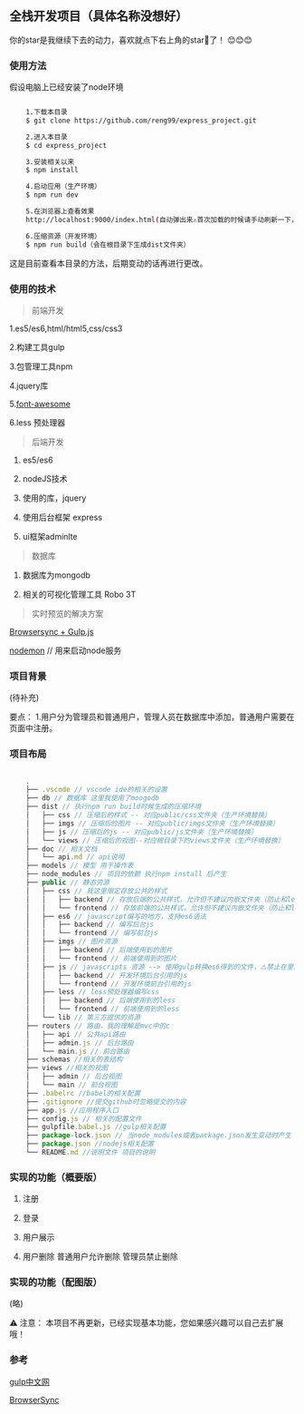 ## 全栈开发项目（具体名称没想好）

你的star是我继续下去的动力，喜欢就点下右上角的star🌟了！ :blush::blush::blush:

### 使用方法

假设电脑上已经安装了node环境

```bash

    1.下载本目录
    $ git clone https://github.com/reng99/express_project.git

    2.进入本目录
    $ cd express_project

    3.安装相关以来
    $ npm install

    4.启动应用（生产环境）
    $ npm run dev

    5.在浏览器上查看效果
    http://localhost:9000/index.html(自动弹出来⚠️首次加载的时候请手动刷新一下，因为加载慢)

    6.压缩资源（开发环境）
    $ npm run build（会在根目录下生成dist文件夹）


```

这是目前查看本目录的方法，后期变动的话再进行更改。

### 使用的技术

> 前端开发

1.es5/es6,html/html5,css/css3

2.构建工具gulp

3.包管理工具npm

4.jquery库

5.[font-awesome](http://fontawesome.dashgame.com/)

6.less 预处理器

> 后端开发

1. es5/es6

2. nodeJS技术

3. 使用的库，jquery

4. 使用后台框架 express

5. ui框架adminlte


> 数据库

1. 数据库为mongodb

2. 相关的可视化管理工具 Robo 3T


> 实时预览的解决方案

[Browsersync + Gulp.js](https://browsersync.io/docs/gulp)

[nodemon](https://nodemon.io/) // 用来启动node服务



### 项目背景

(待补充)

要点：
1.用户分为管理员和普通用户，管理人员在数据库中添加，普通用户需要在页面中注册。

### 项目布局

```javascript

    .
    ├── .vscode // vscode ide的相关的设置
    ├── db // 数据库 这里我使用了moogodb
    ├── dist // 执行npm run build时候生成的压缩环境   
    │   ├── css // 压缩后的样式 -- 对应public/css文件夹（生产环境替换）
    │   ├── imgs // 压缩后的图片 -- 对应public/imgs文件夹（生产环境替换） 
    │   ├── js // 压缩后的js -- 对应public/js文件夹（生产环境替换）
    │   └── views // 压缩后的视图--对应根目录下的views文件夹（生产环境替换）
    ├── doc // 相关文档
    │   └── api.md // api说明
    ├── models // 模型 用于操作表
    ├── node_modules // 项目的依赖 执行npm install 后产生
    ├── public // 静态资源
    │   ├── css // 我这里限定存放公共的样式
    │   │   ├── backend // 存放后端的公共样式，允许但不建议内嵌文件夹（防止和less生成的文件产生冲突）
    │   │   └── frontend // 存放前端的公共样式，允许但不建议内嵌文件夹（防止和less生成的文件产生冲突）
    │   ├── es6 // javascript编写的地方，支持es6语法
    │   │   ├── backend // 编写后台js
    │   │   └── frontend // 编写前台js    
    │   ├── imgs // 图片资源
    │   │   ├── backend // 后端使用到的图片
    │   │   └── frontend // 前端使用到的图片
    │   ├── js // javascripts 资源 --> 使用gulp转换es6得到的文件，⚠️禁止在里面进行编写（npm run dev后产生）
    │   │   ├── backend // 开发环境后台引用的js
    │   │   └── frontend // 开发环境前台引用的js    
    │   ├── less // less预处理器编写css
    │   │   ├── backend // 后端使用到的less
    │   │   └── frontend // 前端使用到的less  
    │   └── lib // 第三方提供的资源   
    ├── routers // 路由，我的理解是mvc中的c
    │   ├── api // 公共api路由
    │   ├── admin.js // 后台路由
    │   └── main.js // 前台路由
    ├── schemas //相关的表结构 
    ├── views //相关的视图 
    │   ├── admin // 后台视图
    │   └── main // 前台视图
    ├── .babelrc //babel的相关配置 
    ├── .gitignore //提交github时忽略提交的内容 
    ├── app.js //应用程序入口
    ├── config.js // 相关的配置文件
    ├── gulpfile.babel.js //gulp相关配置
    ├── package-lock.json // 当node_modules或者package.json发生变动时产生
    ├── package.json //nodejs相关配置
    └── README.md //说明文件 项目的说明

```

### 实现的功能（概要版）

1. 注册

2. 登录

3. 用户展示

4. 用户删除
    普通用户允许删除
    管理员禁止删除


### 实现的功能（配图版）
(略)

⚠️ 注意： 本项目不再更新，已经实现基本功能，您如果感兴趣可以自己去扩展哦！

### 参考

[gulp中文网](http://www.gulpjs.com.cn/)

[BrowserSync](https://browsersync.io/) 

